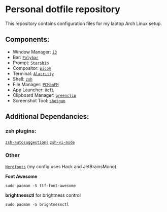 # Personal dotfile repository

This repository contains configuration files for my laptop Arch Linux setup.

## Components:

* Window Manager: [`i3`](https://i3wm.org/)  
* Bar: [`Polybar`](https://github.com/polybar/polybar)
* Prompt: [`Starship`](https://starship.rs/)
* Compositor: [`picom`](https://github.com/yshui/picom)
* Terminal: [`Alacritty`](https://github.com/alacritty/alacritty)   
* Shell: [`zsh`](https://archlinux.org/packages/extra/x86_64/zsh/)  
* File Manager: [`PCManFM`](https://archlinux.org/packages/community/x86_64/pcmanfm/)
* App Launcher: [`Rofi`](https://github.com/davatorium/rofi)
* Clipboard Manager: [`greenclip`](https://github.com/erebe/greenclip)
* Screenshot Tool: [`shotgun`](https://github.com/neXromancers/shotgun)

## Additional Dependancies:

### zsh plugins:

 [`zsh-autosuggestions`](https://github.com/zsh-users/zsh-autosuggestions)
 [`zsh-vi-mode`](https://github.com/jeffreytse/zsh-vi-mode)

### Other
 [`Nerdfonts`](https://www.nerdfonts.com/font-downloads) (my config uses Hack and JetBrainsMono)

 **Font Awesome**
```
sudo pacman -S ttf-font-awesome
```
 **brightnessctl** for brightness control
```
sudo pacman -S brightnessctl
```
